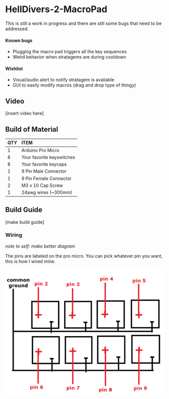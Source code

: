# HellDivers-2-MacroPad

This is still a work in progress and there are still some bugs that need to be addressed. 

#### **Known bugs**
* Plugging the macro pad triggers all the key sequences
* Weird behavior when stratagems are during cooldown

#### **Wishlist**
* Visual/audio alert to notify stratagem is avaliable
* GUI to easily modify macros (drag and drop type of thingy) 

## **Video**
[insert video here]

## **Build of Material**
| QTY | ITEM |
| :--- | :--- |
| 1 | Arduino Pro Micro |
| 8 | Your favorite keyswitches |
| 8 | Your favorite keycaps |
| 1 | 9 Pin Male Connector |
| 1 | 9 Pin Female Connector |
| 2 | M3 x 10 Cap Screw |
| 1 | 24awg wires (~300mm)|

## **Build Guide**
[make build guide]

### **Wiring**
*note to self: make better diagram*

The pins are labeled on the pro micro. You can pick whatever pin you want, this is how I wired mine. 

![alt text](https://github.com/theWaffler/HellDivers-2-MacroPad/blob/main/images/wiring.png?raw=true)


